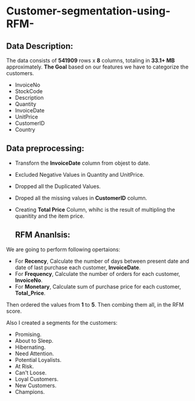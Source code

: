 # Customer-segmentation-using-RFM-

## Data Description:
The data consists of **541909** rows x **8** columns, totaling in **33.1+ MB** approximately.
**The Goal** based on our features we have to categorize the customers.
* 	InvoiceNo
* 	StockCode
* 	Description
* 	Quantity
* 	InvoiceDate
* 	UnitPrice
* 	CustomerID
* 	Country

## Data preprocessing:
* Transforn the **InvoiceDate** column from objest to date.
* Excluded Negative Values in Quantity and UnitPrice.
* Dropped all the Duplicated Values.
* Droped all the missing values in **CustomerID** column.
* Creating **Total Price** Column, whihc is the result of multipling the quanitity and the item price.


  ## RFM Ananlsis:
 We are going to perform following opertaions:

* For **Recency**, Calculate the number of days between present date and date of last purchase each customer, **InvoiceDate**.
* For **Frequency**, Calculate the number of orders for each customer, **InvoiceNo**.
* For **Monetary**, Calculate sum of purchase price for each customer, **Total_Price**.

Then ordered the values from **1** to **5**.
Then combing them all, in the RFM score.

Also I created a segments for the customers:
* Promising.
* About to Sleep.
* Hibernating.
* Need Attention.
* Potential Loyalists.
* At Risk.
* Can't Loose.
* Loyal Customers.
* New Customers.
* Champions.










